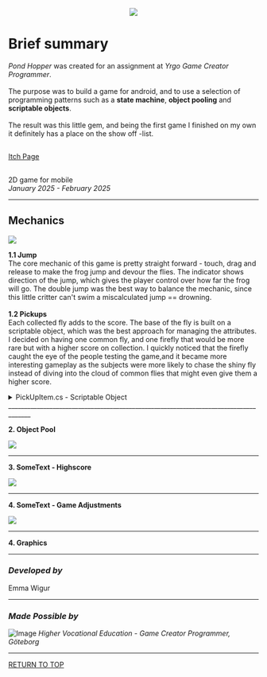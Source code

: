 <a name="TOP"></a>

<p align="center">
  <img src=https://github.com/ewigur/Portfolio/blob/main/Pond%20Hopper/GIFs/PH.gif />
</p>


# Brief summary
*Pond Hopper* was created for an assignment at *Yrgo Game Creator Programmer*.
 \
 \
The purpose was to build a game for android, and to use a selection of programming patterns such as a **state machine**, **object pooling** and **scriptable objects**.
 \
 \
The result was this little gem, and being the first game I finished on my own it definitely has a place on the show off -list.

## 
[Itch Page](https://ewigur.itch.io/pond-hopper)
## 

 2D game for mobile\
*January 2025 - February 2025*
_____________________________________________________________________________________

## Mechanics

![](https://github.com/ewigur/Portfolio/blob/main/Pond%20Hopper/GIFs/PH_GamePlay.gif)

**1.1 Jump**\
The core mechanic of this game is pretty straight forward - touch, drag and release to make the frog jump and devour the flies.
The indicator shows direction of the jump, which gives the player control over how far the frog will go.
The double jump was the best way to balance the mechanic, since this little critter can't swim a miscalculated jump == drowning.
 \
 \
 **1.2 Pickups**\
Each collected fly adds to the score. The base of the fly is built on a scriptable object, which was the best approach for managing the attributes.\
I decided on having one common fly, and one firefly that would be more rare but with a higher score on collection. I quickly noticed that the firefly
caught the eye of the people testing the game,and it became more interesting gameplay as the subjects were more likely to chase the shiny fly instead of
diving into the cloud of common flies that might even give them a higher score.

<details>
<summary>PickUpItem.cs - Scriptable Object</summary>
<br>
  
```ruby
using UnityEngine;

[CreateAssetMenu(fileName = "PickUp", menuName = "ScriptableObjects/PickUp Item", order = 1)]
public class PickUpItem : ScriptableObject
{
    public string itemName;
    
    public Animator pickUpAnimator;
    public float flockMovement;
    public GameObject prefab;
    public int spawnAmount;
    public int value;
    
    [Range(0f, 1f)]
    public float spawnProbability;
}

```

</details>
_____________________________________________________________________________________

**2. Object Pool**

![](https://github.com/ewigur/Portfolio/blob/main/Pond%20Hopper/GIFs/PH_ObjectPool.gif)

_____________________________________________________________________________________

**3. SomeText - Highscore**

![](https://github.com/ewigur/Portfolio/blob/main/Pond%20Hopper/GIFs/PH_HS.gif)

_____________________________________________________________________________________

**4. SomeText - Game Adjustments**

![](https://github.com/ewigur/Portfolio/blob/main/Pond%20Hopper/GIFs/Sliders.gif)

_____________________________________________________________________________________

**4. Graphics**

_____________________________________________________________________________________

### *Developed by*
Emma Wigur
_____________________________________________________________________________________
### *Made Possible by*
![Image](https://github.com/ewigur/Portfolio/blob/main/ThumbNails/Yrgo.png)
*Higher Vocational Education - Game Creator Programmer, Göteborg*
_____________________________________________________________________________________

[RETURN TO TOP](#TOP)
             <a name="TOP"></a>  
